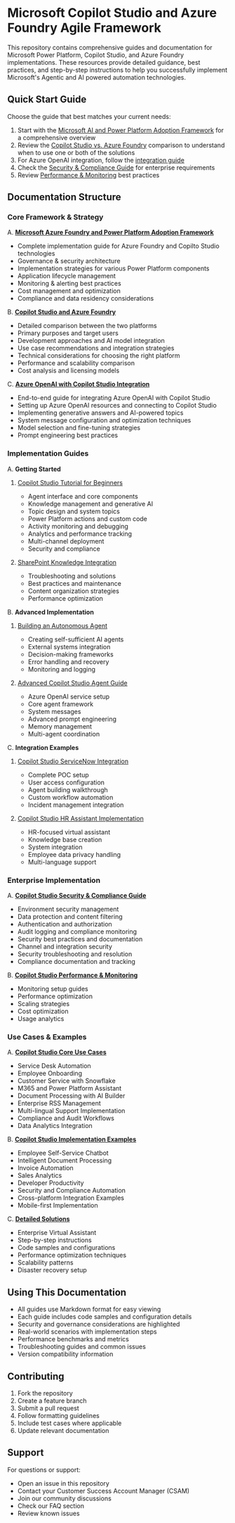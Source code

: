 # Microsoft Copilot Studio and Azure Foundry Agile Framework

This repository contains comprehensive guides and documentation for Microsoft Power Platform, Copilot Studio, and Azure Foundry implementations. These resources provide detailed guidance, best practices, and step-by-step instructions to help you successfully implement Microsoft's Agentic and AI powered automation technologies.

## Quick Start Guide

Choose the guide that best matches your current needs:

1. Start with the [Microsoft AI and Power Platform Adoption Framework](./ms-ai-powerplatform-framework.md) for a comprehensive overview
2. Review the [Copilot Studio vs. Azure Foundry](./copilot-vs-azure-openai.md) comparison to understand when to use one or both of the solutions
3. For Azure OpenAI integration, follow the [integration guide](./azure-openai-copilot-integration.md)
4. Check the [Security & Compliance Guide](./Security%20%26%20Compliance/security-compliance-guide.md) for enterprise requirements
5. Review [Performance & Monitoring](./Performance%20%26%20Monitoring/performance-monitoring-guide.md) best practices

## Documentation Structure

### Core Framework & Strategy

A. **[Microsoft Azure Foundry and Power Platform Adoption Framework](./ms-ai-powerplatform-framework.md)**
   - Complete implementation guide for Azure Foundry and Copilto Studio technologies
   - Governance & security architecture
   - Implementation strategies for various Power Platform components
   - Application lifecycle management
   - Monitoring & alerting best practices
   - Cost management and optimization
   - Compliance and data residency considerations
   
B. **[Copilot Studio and Azure Foundry](./copilot-vs-azure-openai.md)**
   - Detailed comparison between the two platforms
   - Primary purposes and target users
   - Development approaches and AI model integration
   - Use case recommendations and integration strategies
   - Technical considerations for choosing the right platform
   - Performance and scalability comparison
   - Cost analysis and licensing models

C. **[Azure OpenAI with Copilot Studio Integration](./azure-openai-copilot-integration.md)**
   - End-to-end guide for integrating Azure OpenAI with Copilot Studio
   - Setting up Azure OpenAI resources and connecting to Copilot Studio
   - Implementing generative answers and AI-powered topics
   - System message configuration and optimization techniques
   - Model selection and fine-tuning strategies
   - Prompt engineering best practices

### Implementation Guides

A. **Getting Started**
   1. [Copilot Studio Tutorial for Beginners](./Copilot%20Studio%20Step-by-Steps/copilot-studio-tutorial.md)
      - Agent interface and core components
      - Knowledge management and generative AI
      - Topic design and system topics
      - Power Platform actions and custom code
      - Activity monitoring and debugging
      - Analytics and performance tracking
      - Multi-channel deployment
      - Security and compliance

   2. [SharePoint Knowledge Integration](./Copilot%20Studio%20Step-by-Steps/sharepoint-knowledge-fix.md)
      - Troubleshooting and solutions
      - Best practices and maintenance
      - Content organization strategies
      - Performance optimization

B. **Advanced Implementation**
   1. [Building an Autonomous Agent](./Autonomous%20Agents/autonomous-agent-copilot-studio.md)
      - Creating self-sufficient AI agents
      - External systems integration
      - Decision-making frameworks
      - Error handling and recovery
      - Monitoring and logging

   2. [Advanced Copilot Studio Agent Guide](./Autonomous%20Agents/autonomous-agent-guide.md)
      - Azure OpenAI service setup
      - Core agent framework
      - System messages
      - Advanced prompt engineering
      - Memory management
      - Multi-agent coordination

C. **Integration Examples**
   1. [Copilot Studio ServiceNow Integration](./Copilot%20Studio%20Step-by-Steps/servicenow-copilot-poc.md)
      - Complete POC setup
      - User access configuration
      - Agent building walkthrough
      - Custom workflow automation
      - Incident management integration

   2. [Copilot Studio HR Assistant Implementation](./Copilot%20Studio%20Step-by-Steps/hr-copilot-studio-guide.md)
      - HR-focused virtual assistant
      - Knowledge base creation
      - System integration
      - Employee data privacy handling
      - Multi-language support

### Enterprise Implementation

A. **[Copilot Studio Security & Compliance Guide](./Security%20%26%20Compliance/security-compliance-guide.md)**
   - Environment security management
   - Data protection and content filtering
   - Authentication and authorization
   - Audit logging and compliance monitoring
   - Security best practices and documentation
   - Channel and integration security
   - Security troubleshooting and resolution
   - Compliance documentation and tracking

B. **[Copilot Studio Performance & Monitoring](./Performance%20%26%20Monitoring/performance-monitoring-guide.md)**
   - Monitoring setup guides
   - Performance optimization
   - Scaling strategies
   - Cost optimization
   - Usage analytics

### Use Cases & Examples

A. **[Copilot Studio Core Use Cases](./Copilot%20Studio%20Use%20Cases/copilot-studio-use-cases.md)**
   - Service Desk Automation
   - Employee Onboarding
   - Customer Service with Snowflake
   - M365 and Power Platform Assistant
   - Document Processing with AI Builder
   - Enterprise RSS Management
   - Multi-lingual Support Implementation
   - Compliance and Audit Workflows
   - Data Analytics Integration

B. **[Copilot Studio Implementation Examples](./Copilot%20Studio%20Use%20Cases/use-cases.md)**
   - Employee Self-Service Chatbot
   - Intelligent Document Processing
   - Invoice Automation
   - Sales Analytics
   - Developer Productivity
   - Security and Compliance Automation
   - Cross-platform Integration Examples
   - Mobile-first Implementation

C. **[Detailed Solutions](./Copilot%20Studio%20Use%20Cases/use-cases-implementation.md)**
   - Enterprise Virtual Assistant
   - Step-by-step instructions
   - Code samples and configurations
   - Performance optimization techniques
   - Scalability patterns
   - Disaster recovery setup

## Using This Documentation

- All guides use Markdown format for easy viewing
- Each guide includes code samples and configuration details
- Security and governance considerations are highlighted
- Real-world scenarios with implementation steps
- Performance benchmarks and metrics
- Troubleshooting guides and common issues
- Version compatibility information

## Contributing

1. Fork the repository
2. Create a feature branch
3. Submit a pull request
4. Follow formatting guidelines
5. Include test cases where applicable
6. Update relevant documentation

## Support

For questions or support:
- Open an issue in this repository
- Contact your Customer Success Account Manager (CSAM)
- Join our community discussions
- Check our FAQ section
- Review known issues
